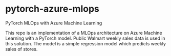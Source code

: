# pytorch-azure-mlops
PyTorch MLOps with Azure Machine Learning

This repo is an implementation of a MLOps architecture on Azure Machine Learning with a PyTorch model. Public Walmart weekly sales data is used in this solution. The model is a simple regression model which predicts weekly sales of stores.
